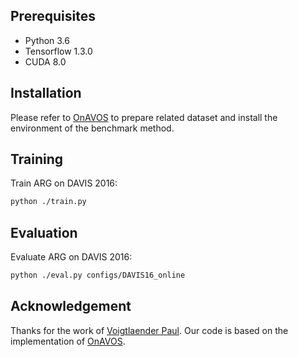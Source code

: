 ## Prerequisites

* Python 3.6
* Tensorflow 1.3.0
* CUDA 8.0

## Installation

Please refer to [OnAVOS](https://github.com/Stocastico/OnAVOS) to prepare related dataset and install the environment of the benchmark method.

## Training

Train ARG on DAVIS 2016:

```bash
python ./train.py
```

## Evaluation

Evaluate ARG on DAVIS 2016:

```bash
python ./eval.py configs/DAVIS16_online
```


## Acknowledgement

Thanks for the work of [Voigtlaender Paul](https://www.vision.rwth-aachen.de/person/197/). Our code is based on the implementation of [OnAVOS](https://github.com/Stocastico/OnAVOS).
